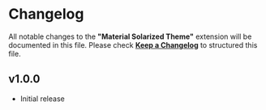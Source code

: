 # Changelog

All notable changes to the **"Material Solarized Theme"** extension will be documented in this file.
Please check [**Keep a Changelog**](https://keepachangelog.com/) to structured this file.

## v1.0.0

-  Initial release

